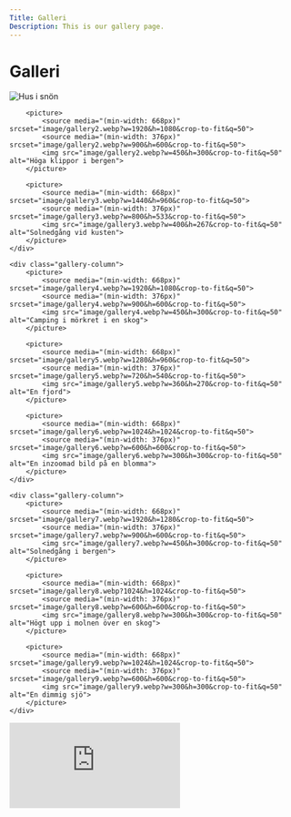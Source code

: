 ```yaml
---
Title: Galleri
Description: This is our gallery page.
---
```


Galleri
==========================

<div class="gallery">
    <div class="gallery-column">
        <picture>
            <source media="(min-width: 668px)" srcset="image/gallery1.webp?w=1024&h=768&crop-to-fit&q=50">
            <source media="(min-width: 376px)" srcset="image/gallery1.webp?w=700&h=500&crop-to-fit&q=50">
            <img src="image/gallery1.webp?w=320&h=240&crop-to-fit&q=50" alt="Hus i snön">
        </picture>

        <picture>
            <source media="(min-width: 668px)" srcset="image/gallery2.webp?w=1920&h=1080&crop-to-fit&q=50">
            <source media="(min-width: 376px)" srcset="image/gallery2.webp?w=900&h=600&crop-to-fit&q=50">
            <img src="image/gallery2.webp?w=450&h=300&crop-to-fit&q=50" alt="Höga klippor i bergen">
        </picture>

        <picture>
            <source media="(min-width: 668px)" srcset="image/gallery3.webp?w=1440&h=960&crop-to-fit&q=50">
            <source media="(min-width: 376px)" srcset="image/gallery3.webp?w=800&h=533&crop-to-fit&q=50">
            <img src="image/gallery3.webp?w=400&h=267&crop-to-fit&q=50" alt="Solnedgång vid kusten">
        </picture>
    </div>

    <div class="gallery-column">
        <picture>
            <source media="(min-width: 668px)" srcset="image/gallery4.webp?w=1920&h=1080&crop-to-fit&q=50">
            <source media="(min-width: 376px)" srcset="image/gallery4.webp?w=900&h=600&crop-to-fit&q=50">
            <img src="image/gallery4.webp?w=450&h=300&crop-to-fit&q=50" alt="Camping i mörkret i en skog">
        </picture>

        <picture>
            <source media="(min-width: 668px)" srcset="image/gallery5.webp?w=1280&h=960&crop-to-fit&q=50">
            <source media="(min-width: 376px)" srcset="image/gallery5.webp?w=720&h=540&crop-to-fit&q=50">
            <img src="image/gallery5.webp?w=360&h=270&crop-to-fit&q=50" alt="En fjord">
        </picture>

        <picture>
            <source media="(min-width: 668px)" srcset="image/gallery6.webp?w=1024&h=1024&crop-to-fit&q=50">
            <source media="(min-width: 376px)" srcset="image/gallery6.webp?w=600&h=600&crop-to-fit&q=50">
            <img src="image/gallery6.webp?w=300&h=300&crop-to-fit&q=50" alt="En inzoomad bild på en blomma">
        </picture>
    </div>

    <div class="gallery-column">
        <picture>
            <source media="(min-width: 668px)" srcset="image/gallery7.webp?w=1920&h=1280&crop-to-fit&q=50">
            <source media="(min-width: 376px)" srcset="image/gallery7.webp?w=900&h=600&crop-to-fit&q=50">
            <img src="image/gallery7.webp?w=450&h=300&crop-to-fit&q=50" alt="Solnedgång i bergen">
        </picture>

        <picture>
            <source media="(min-width: 668px)" srcset="image/gallery8.webp?1024&h=1024&crop-to-fit&q=50">
            <source media="(min-width: 376px)" srcset="image/gallery8.webp?w=600&h=600&crop-to-fit&q=50">
            <img src="image/gallery8.webp?w=300&h=300&crop-to-fit&q=50" alt="Högt upp i molnen över en skog">
        </picture>

        <picture>
            <source media="(min-width: 668px)" srcset="image/gallery9.webp?w=1024&h=1024&crop-to-fit&q=50">
            <source media="(min-width: 376px)" srcset="image/gallery9.webp?w=600&h=600&crop-to-fit&q=50">
            <img src="image/gallery9.webp?w=300&h=300&crop-to-fit&q=50" alt="En dimmig sjö">
        </picture>
    </div>
</div>

<div class="embed-container">
    <iframe src="https://www.youtube.com/embed/KuVS2xuaef4?si=abpTJecIHPOxRQlD" frameborder="0" allowfullscreen title="Cute cat video"></iframe>
</div>
